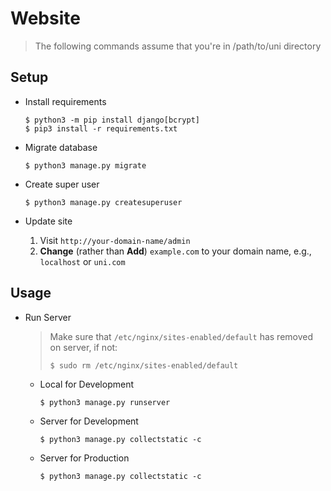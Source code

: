 # Website

> The following commands assume that you're in /path/to/uni directory

## Setup

* Install requirements

    ```
    $ python3 -m pip install django[bcrypt]
    $ pip3 install -r requirements.txt
    ```

* Migrate database

    ```
    $ python3 manage.py migrate
    ```

* Create super user

    ```
    $ python3 manage.py createsuperuser
    ```

* Update site

    1. Visit `http://your-domain-name/admin`
    2. **Change** (rather than **Add**) `example.com` to your domain name, e.g., `localhost` or `uni.com`

## Usage

* Run Server

    > Make sure that `/etc/nginx/sites-enabled/default` has removed on server, if not:
    > ```
    > $ sudo rm /etc/nginx/sites-enabled/default
    > ```

    * Local for Development

        ```
        $ python3 manage.py runserver
        ```

    * Server for Development

        ```
        $ python3 manage.py collectstatic -c
        ```

    * Server for Production

        ```
        $ python3 manage.py collectstatic -c
        ```
